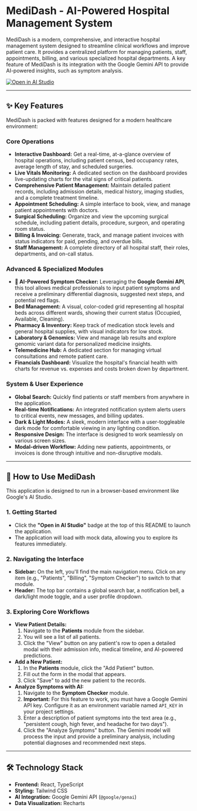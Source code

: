 # MediDash - AI-Powered Hospital Management System

MediDash is a modern, comprehensive, and interactive hospital management system designed to streamline clinical workflows and improve patient care. It provides a centralized platform for managing patients, staff, appointments, billing, and various specialized hospital departments. A key feature of MediDash is its integration with the Google Gemini API to provide AI-powered insights, such as symptom analysis.

[![Open in AI Studio](https://img.shields.io/badge/Open%20in-AI%20Studio-blue?logo=google&logoColor=white)](https://aistudio.google.com/apps/drive/1U-lCmiekCeDxLSycCcXxFyGcNCCyvhmi?showPreview=true&showAssistant=true)

---

## ✨ Key Features

MediDash is packed with features designed for a modern healthcare environment:

### Core Operations
*   **Interactive Dashboard:** Get a real-time, at-a-glance overview of hospital operations, including patient census, bed occupancy rates, average length of stay, and scheduled surgeries.
*   **Live Vitals Monitoring:** A dedicated section on the dashboard provides live-updating charts for the vital signs of critical patients.
*   **Comprehensive Patient Management:** Maintain detailed patient records, including admission details, medical history, imaging studies, and a complete treatment timeline.
*   **Appointment Scheduling:** A simple interface to book, view, and manage patient appointments with doctors.
*   **Surgical Scheduling:** Organize and view the upcoming surgical schedule, including patient details, procedure, surgeon, and operating room status.
*   **Billing & Invoicing:** Generate, track, and manage patient invoices with status indicators for paid, pending, and overdue bills.
*   **Staff Management:** A complete directory of all hospital staff, their roles, departments, and on-call status.

### Advanced & Specialized Modules
*   **🤖 AI-Powered Symptom Checker:** Leveraging the **Google Gemini API**, this tool allows medical professionals to input patient symptoms and receive a preliminary differential diagnosis, suggested next steps, and potential red flags.
*   **Bed Management:** A visual, color-coded grid representing all hospital beds across different wards, showing their current status (Occupied, Available, Cleaning).
*   **Pharmacy & Inventory:** Keep track of medication stock levels and general hospital supplies, with visual indicators for low stock.
*   **Laboratory & Genomics:** View and manage lab results and explore genomic variant data for personalized medicine insights.
*   **Telemedicine Hub:** A dedicated section for managing virtual consultations and remote patient care.
*   **Financials Dashboard:** Visualize the hospital's financial health with charts for revenue vs. expenses and costs broken down by department.

### System & User Experience
*   **Global Search:** Quickly find patients or staff members from anywhere in the application.
*   **Real-time Notifications:** An integrated notification system alerts users to critical events, new messages, and billing updates.
*   **Dark & Light Modes:** A sleek, modern interface with a user-toggleable dark mode for comfortable viewing in any lighting condition.
*   **Responsive Design:** The interface is designed to work seamlessly on various screen sizes.
*   **Modal-driven Workflow:** Adding new patients, appointments, or invoices is done through intuitive and non-disruptive modals.

---

## 🚀 How to Use MediDash

This application is designed to run in a browser-based environment like Google's AI Studio.

### 1. Getting Started
*   Click the **"Open in AI Studio"** badge at the top of this README to launch the application.
*   The application will load with mock data, allowing you to explore its features immediately.

### 2. Navigating the Interface
*   **Sidebar:** On the left, you'll find the main navigation menu. Click on any item (e.g., "Patients", "Billing", "Symptom Checker") to switch to that module.
*   **Header:** The top bar contains a global search bar, a notification bell, a dark/light mode toggle, and a user profile dropdown.

### 3. Exploring Core Workflows
*   **View Patient Details:**
    1.  Navigate to the **Patients** module from the sidebar.
    2.  You will see a list of all patients.
    3.  Click the "View" button on any patient's row to open a detailed modal with their admission info, medical timeline, and AI-powered predictions.
*   **Add a New Patient:**
    1.  In the **Patients** module, click the "Add Patient" button.
    2.  Fill out the form in the modal that appears.
    3.  Click "Save" to add the new patient to the records.
*   **Analyze Symptoms with AI:**
    1.  Navigate to the **Symptom Checker** module.
    2.  **Important:** For this feature to work, you must have a Google Gemini API key. Configure it as an environment variable named `API_KEY` in your project settings.
    3.  Enter a description of patient symptoms into the text area (e.g., "persistent cough, high fever, and headache for two days").
    4.  Click the "Analyze Symptoms" button. The Gemini model will process the input and provide a preliminary analysis, including potential diagnoses and recommended next steps.

---

## 🛠️ Technology Stack

*   **Frontend:** React, TypeScript
*   **Styling:** Tailwind CSS
*   **AI Integration:** Google Gemini API (`@google/genai`)
*   **Data Visualization:** Recharts
